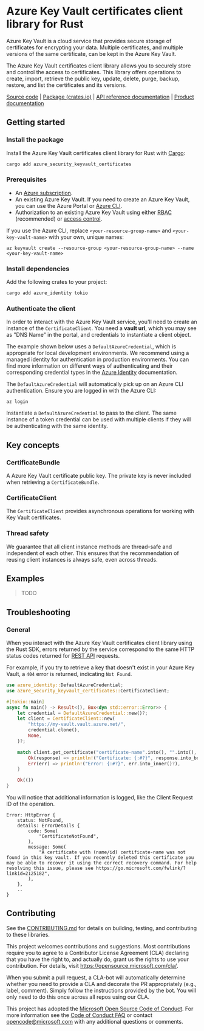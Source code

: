 # Azure Key Vault certificates client library for Rust

Azure Key Vault is a cloud service that provides secure storage of certificates for encrypting your data. Multiple certificates, and multiple versions of the same certificate, can be kept in the Azure Key Vault.

The Azure Key Vault certificates client library allows you to securely store and control the access to certificates. This library offers operations to create, import, retrieve the public key, update, delete, purge, backup, restore, and list the certificates and its versions.

[Source code] | [Package (crates.io)] | [API reference documentation] | [Product documentation]

## Getting started

### Install the package

Install the Azure Key Vault certificates client library for Rust with [Cargo]:

```sh
cargo add azure_security_keyvault_certificates
```

### Prerequisites

* An [Azure subscription].
* An existing Azure Key Vault. If you need to create an Azure Key Vault, you can use the Azure Portal or [Azure CLI].
* Authorization to an existing Azure Key Vault using either [RBAC] (recommended) or [access control].

If you use the Azure CLI, replace `<your-resource-group-name>` and `<your-key-vault-name>` with your own, unique names:

```azurecli
az keyvault create --resource-group <your-resource-group-name> --name <your-key-vault-name>
```

### Install dependencies

Add the following crates to your project:

```sh
cargo add azure_identity tokio
```

### Authenticate the client

In order to interact with the Azure Key Vault service, you'll need to create an instance of the `CertificateClient`. You need a **vault url**, which you may see as "DNS Name" in the portal, and credentials to instantiate a client object.

The example shown below uses a `DefaultAzureCredential`, which is appropriate for local development environments. We recommend using a managed identity for authentication in production environments. You can find more information on different ways of authenticating and their corresponding credential types in the [Azure Identity] documentation.

The `DefaultAzureCredential` will automatically pick up on an Azure CLI authentication. Ensure you are logged in with the Azure CLI:

```azurecli
az login
```

Instantiate a `DefaultAzureCredential` to pass to the client. The same instance of a token credential can be used with multiple clients if they will be authenticating with the same identity.

## Key concepts

### CertificateBundle

A Azure Key Vault certificate public key. The private key is never included when retrieving a `CertificateBundle`.

### CertificateClient

The `CertificateClient` provides asynchronous operations for working with Key Vault certificates.

### Thread safety

We guarantee that all client instance methods are thread-safe and independent of each other. This ensures that the recommendation of reusing client instances is always safe, even across threads.

## Examples

> TODO

## Troubleshooting

### General

When you interact with the Azure Key Vault certificates client library using the Rust SDK, errors returned by the service correspond to the same HTTP status codes returned for [REST API] requests.

For example, if you try to retrieve a key that doesn't exist in your Azure Key Vault, a `404` error is returned, indicating `Not Found`.

```rust no_run
use azure_identity::DefaultAzureCredential;
use azure_security_keyvault_certificates::CertificateClient;

#[tokio::main]
async fn main() -> Result<(), Box<dyn std::error::Error>> {
    let credential = DefaultAzureCredential::new()?;
    let client = CertificateClient::new(
        "https://my-vault.vault.azure.net/",
        credential.clone(),
        None,
    )?;

    match client.get_certificate("certificate-name".into(), "".into(), None).await {
        Ok(response) => println!("Certificate: {:#?}", response.into_body().await?.x509_thumbprint),
        Err(err) => println!("Error: {:#?}", err.into_inner()?),
    }

    Ok(())
}
```

You will notice that additional information is logged, like the Client Request ID of the operation.

```text
Error: HttpError {
    status: NotFound,
    details: ErrorDetails {
        code: Some(
            "CertificateNotFound",
        ),
        message: Some(
            "A certificate with (name/id) certificate-name was not found in this key vault. If you recently deleted this certificate you may be able to recover it using the correct recovery command. For help resolving this issue, please see https://go.microsoft.com/fwlink/?linkid=2125182",
        ),
    },
    ..
}
```

## Contributing

See the [CONTRIBUTING.md] for details on building, testing, and contributing to these libraries.

This project welcomes contributions and suggestions. Most contributions require you to agree to a Contributor License Agreement (CLA) declaring that you have the right to, and actually do, grant us the rights to use your contribution. For details, visit <https://opensource.microsoft.com/cla/>.

When you submit a pull request, a CLA-bot will automatically determine whether you need to provide a CLA and decorate the PR appropriately (e.g., label, comment). Simply follow the instructions provided by the bot. You will only need to do this once across all repos using our CLA.

This project has adopted the [Microsoft Open Source Code of Conduct]. For more information see the [Code of Conduct FAQ] or contact <opencode@microsoft.com> with any additional questions or comments.

<!-- LINKS -->
[API reference documentation]: https://docs.rs/azure_security_keyvault_certificates/latest/azure_security_keyvault_certificates
[Azure CLI]: https://learn.microsoft.com/cli/azure
[Azure subscription]: https://azure.microsoft.com/free/
[Azure Identity]: https://github.com/Azure/azure-sdk-for-rust/tree/main/sdk/identity/azure_identity
[Microsoft Open Source Code of Conduct]: https://opensource.microsoft.com/codeofconduct/
[Product documentation]: https://learn.microsoft.com/azure/key-vault/
[REST API]: https://learn.microsoft.com/rest/api/keyvault/
[Cargo]: https://crates.io/
[Package (crates.io)]: https://crates.io/crates/azure_security_keyvault_certificates
[Source code]: https://github.com/Azure/azure-sdk-for-rust/tree/main/sdk/keyvault/azure_security_keyvault_certificates/src
[CONTRIBUTING.md]: https://github.com/Azure/azure-sdk-for-rust/blob/main/CONTRIBUTING.md
[Code of Conduct FAQ]: https://opensource.microsoft.com/codeofconduct/faq/
[access control]: https://learn.microsoft.com/azure/key-vault/general/assign-access-policy
[RBAC]: https://learn.microsoft.com/azure/key-vault/general/rbac-guide
